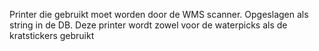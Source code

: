 Printer die gebruikt moet worden door de WMS scanner. Opgeslagen als string in de DB.
Deze printer wordt zowel voor de waterpicks als de kratstickers gebruikt
